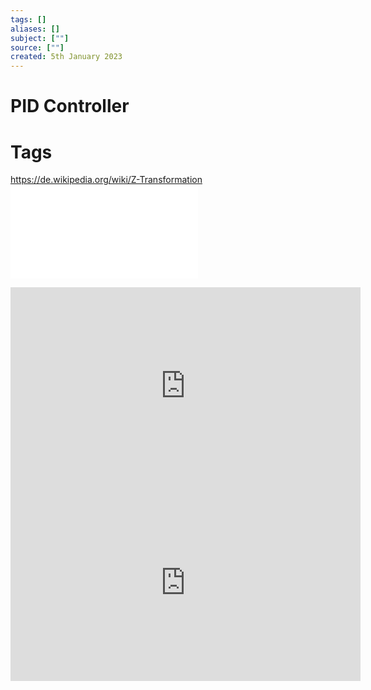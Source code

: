 ```yaml
---
tags: []
aliases: []
subject: [""]
source: [""]
created: 5th January 2023
---
```


# PID Controller

# Tags

<https://de.wikipedia.org/wiki/Z-Transformation>  
![PID Controller Implementation in Software](assets/PID%20Controller%20Implementation%20in%20Software.pdf)



<iframe width="560" height="315" src="https://www.youtube.com/embed/fusr9eTceEo" title="YouTube video player" frameborder="0" allow="accelerometer; autoplay; clipboard-write; encrypted-media; gyroscope; picture-in-picture; web-share" allowfullscreen></iframe>

<iframe width="560" height="315" src="https://www.youtube.com/embed/zOByx3Izf5U" title="YouTube video player" frameborder="0" allow="accelerometer; autoplay; clipboard-write; encrypted-media; gyroscope; picture-in-picture; web-share" allowfullscreen></iframe>
